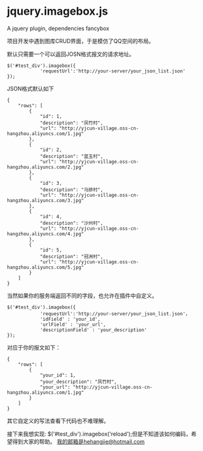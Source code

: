 # jquery.imagebox.js
A jquery plugin, dependencies fancybox

项目开发中遇到图库CRUD界面，于是模仿了QQ空间的布局。

默认只需要一个可以返回JOSN格式报文的请求地址。

```
$('#test_div').imagebox({
			'requestUrl':'http://your-server/your_json_list.json'
});
```
	
JSON格式默认如下

```
{
    "rows": [
        {
            "id": 1,
            "description": "凤竹村",
            "url": "http://yjcun-village.oss-cn-hangzhou.aliyuncs.com/1.jpg"
        },
        {
            "id": 2,
            "description": "蓝玉村",
            "url": "http://yjcun-village.oss-cn-hangzhou.aliyuncs.com/2.jpg"
        },
        {
            "id": 3,
            "description": "马排村",
            "url": "http://yjcun-village.oss-cn-hangzhou.aliyuncs.com/3.jpg"
        },
        {
            "id": 4,
            "description": "沙州村",
            "url": "http://yjcun-village.oss-cn-hangzhou.aliyuncs.com/4.jpg"
        },
        {
            "id": 5,
            "description": "冠洲村",
            "url": "http://yjcun-village.oss-cn-hangzhou.aliyuncs.com/5.jpg"
        }
    ]
}
```

当然如果你的服务端返回不同的字段，也允许在插件中自定义。

```
$('#test_div').imagebox({
			'requestUrl':'http://your-server/your_json_list.json'，
			'idField' : 'your_id',
			'urlField' : 'your_url',
			'descriptionField' : 'your_description'
});
```

对应于你的报文如下：

```
{
    "rows": [
        {
            "your_id": 1,
            "your_description": "凤竹村",
            "your_url": "http://yjcun-village.oss-cn-hangzhou.aliyuncs.com/1.jpg"
        }
    ]
}
```

其它自定义的写法查看下代码也不难理解。

接下来我想实现: $('#test_div').imagebox('reload');但是不知道该如何编码，希望得到大家的帮助。
我的邮箱是hehangjie@hotmail.com
